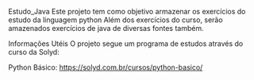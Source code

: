 Estudo_Java
Este projeto tem como objetivo armazenar os exercícios do estudo da linguagem python 
Além dos exercícios do curso, serão amazenados exercícios de java de diversas fontes também.

Informações Utéis
O projeto segue um programa de estudos através do curso da Solyd:

Python Básico: https://solyd.com.br/cursos/python-basico/
